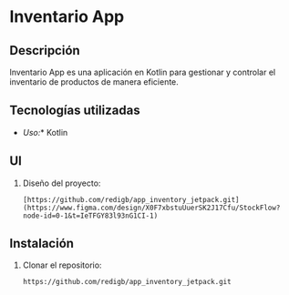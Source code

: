 
# Inventario App
## Descripción
Inventario App es una aplicación en Kotlin para gestionar y controlar el inventario de productos de manera eficiente.

## Tecnologías utilizadas
- *Uso:** Kotlin

## UI
1. Diseño del proyecto:
   ```url
   [https://github.com/redigb/app_inventory_jetpack.git](https://www.figma.com/design/X0F7xbstuUuerSK2J17Cfu/StockFlow?node-id=0-1&t=IeTFGY83l93nG1CI-1)

## Instalación
1. Clonar el repositorio:
   ```bash
   https://github.com/redigb/app_inventory_jetpack.git

